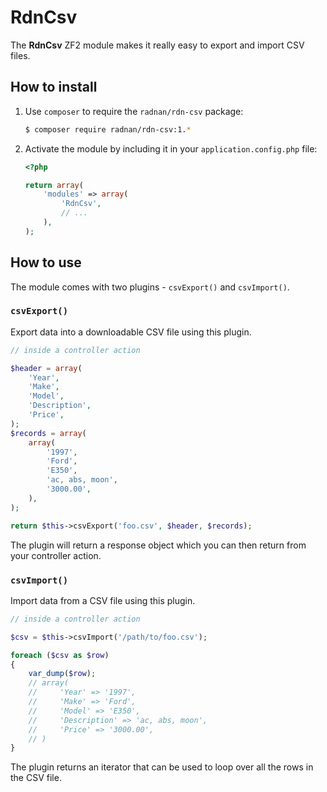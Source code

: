 RdnCsv
======

The **RdnCsv** ZF2 module makes it really easy to export and import CSV files.

## How to install

1. Use `composer` to require the `radnan/rdn-csv` package:

   ~~~bash
   $ composer require radnan/rdn-csv:1.*
   ~~~

2. Activate the module by including it in your `application.config.php` file:

   ~~~php
   <?php

   return array(
       'modules' => array(
           'RdnCsv',
           // ...
       ),
   );
   ~~~

## How to use

The module comes with two plugins - `csvExport()` and `csvImport()`.

### `csvExport()`

Export data into a downloadable CSV file using this plugin.

~~~php
// inside a controller action

$header = array(
	'Year',
	'Make',
	'Model',
	'Description',
	'Price',
);
$records = array(
	array(
		'1997',
		'Ford',
		'E350',
		'ac, abs, moon',
		'3000.00',
	),
);

return $this->csvExport('foo.csv', $header, $records);
~~~

The plugin will return a response object which you can then return from your controller action.

### `csvImport()`

Import data from a CSV file using this plugin.

~~~php
// inside a controller action

$csv = $this->csvImport('/path/to/foo.csv');

foreach ($csv as $row)
{
	var_dump($row);
	// array(
	//     'Year' => '1997',
	//     'Make' => 'Ford',
	//     'Model' => 'E350',
	//     'Description' => 'ac, abs, moon',
	//     'Price' => '3000.00',
	// )
}
~~~

The plugin returns an iterator that can be used to loop over all the rows in the CSV file.
